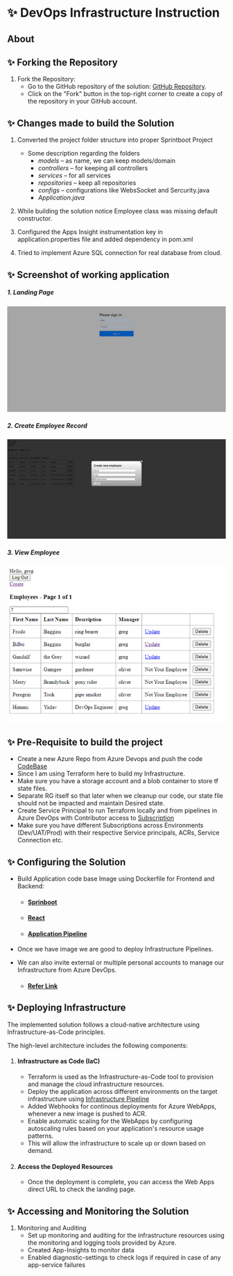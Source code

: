 #  ✨ DevOps Infrastructure Instruction

## About

##  ✨ Forking the Repository

1. Fork the Repository:
   - Go to the GitHub repository of the solution: [GitHub Repository](https://github.com/himani2203/react-and-spring-data-rest).
   - Click on the "Fork" button in the top-right corner to create a copy of the repository in your GitHub account.

## ✨ Changes made to build the Solution

1. Converted the project folder structure into proper Sprintboot Project
    - Some description regarding the folders
        - *models* – as name, we can keep models/domain
        - *controllers* – for keeping all controllers
        - *services* – for all services
        - *repositories* – keep all repositories
        - *configs* – configurations like WebsSocket and Sercurity.java
        - *Application.java*

2. While building the solution notice Employee class was missing default constructor.
3. Configured the Apps Insight instrumentation key in application.properties file and added dependency in pom.xml
4. Tried to implement Azure SQL connection for real database from cloud.


## ✨ Screenshot of working application

##### 1. Landing Page
![landingPage](src/main/resources/images/Please-sign-in.png)
##### 2. Create Employee Record
![CreateRecords](src/main/resources/images/ReactJS-Spring-Data-REST.png)
##### 3. View Employee
![ViewEmployeeRecords](src/main/resources/images/ReactJS-Spring-Data-REST1.png)
## ✨ Pre-Requisite to build the project

-  Create a new Azure Repo from Azure Devops and push the code [CodeBase](https://github.com/himani2203/react-and-spring-data-rest)
-  Since I am using Terraform here to build my Infrastructure. 
- Make sure you have a storage account and a blob container to store tf state files. 
- Separate RG itself so that later when we cleanup our code, our state file should not be impacted and maintain Desired state. 
- Create Service Principal to run Terraform locally and from pipelines in Azure DevOps with Contributor access to [Subscription](https://registry.terraform.io/providers/hashicorp/azurerm/latest/docs/guides/service_principal_client_secret#creating-a-service-principal-in-the-azure-portal)
- Make sure you have different Subscriptions across Environments (Dev/UAT/Prod) with their respective Service principals, ACRs, Service Connection etc.

## ✨ Configuring the Solution

-  Build Application code base Image using Dockerfile for Frontend and Backend:
    - #### [Sprinboot](https://github.com/himani2203/react-and-spring-data-rest/blob/main/Dockerfile-backend)
    - #### [React](https://github.com/himani2203/react-and-spring-data-rest/blob/main/Dockerfile-frontend)
    - #### [Application Pipeline](https://github.com/himani2203/react-and-spring-data-rest/tree/main/workspace/pipeline/application)

-  Once we have image we are good to deploy Infrastructure Pipelines.

-  We can also invite external or multiple personal accounts to manage our Infrastructure from Azure DevOps.
    - #### [Refer Link](https://learn.microsoft.com/en-us/azure/devops/organizations/accounts/add-external-user?view=azure-devops)

## ✨ Deploying Infrastructure

The implemented solution follows a cloud-native architecture using Infrastructure-as-Code principles.

The high-level architecture includes the following components:

1. #### Infrastructure as Code (IaC)
    - Terraform is used as the Infrastructure-as-Code tool to provision and manage the cloud infrastructure resources.
    - Deploy the application across different environments on the target infrastructure using [Infrastructure Pipeline](https://github.com/himani2203/react-and-spring-data-rest/blob/main/workspace/pipeline/infrastructure/azure-pipelines.yml)
    - Added Webhooks for continous deployments for Azure WebApps, whenever a new image is pushed to ACR.
    - Enable automatic scaling for the WebApps by configuring autoscaling rules based on your application's resource usage patterns. 
    - This will allow the infrastructure to scale up or down based on demand.

2. #### Access the Deployed Resources
    - Once the deployment is complete, you can access the Web Apps direct URL to check the landing page.

## ✨ Accessing and Monitoring the Solution

1. Monitoring and Auditing
    - Set up monitoring and auditing for the infrastructure resources using the monitoring and logging tools provided by Azure.
    - Created App-Insights to monitor data
    - Enabled diagnostic-settings to check logs if required in case of any app-service failures